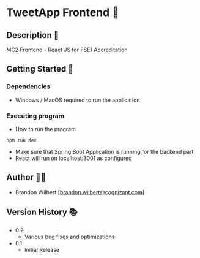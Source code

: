# TweetApp Frontend 🐤

## Description 📝

MC2 Frontend - React JS for FSE1 Accreditation

## Getting Started 🏁

### Dependencies

* Windows / MacOS required to run the application

### Executing program

* How to run the program
```
npm run dev
```
* Make sure that Spring Boot Application is running for the backend part
* React will run on localhost:3001 as configured

## Author 🙋‍♂️

* Brandon Wilbert [brandon.wilbert@cognizant.com]

## Version History 📚

* 0.2
    * Various bug fixes and optimizations
* 0.1
    * Initial Release
